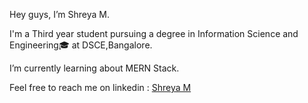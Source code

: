 Hey guys, I’m Shreya M.

I'm a Third year student pursuing a degree in Information Science and Engineering🎓 at DSCE,Bangalore.

I’m currently learning about MERN Stack.

Feel free to reach me on linkedin : [Shreya M](https://www.linkedin.com/in/shreya-m-66681525a/)



